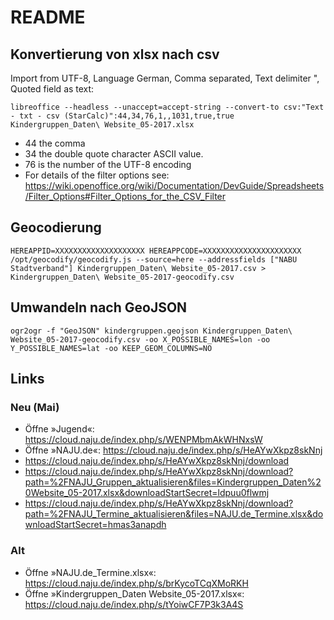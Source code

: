 # README

## Konvertierung von xlsx nach csv

Import from UTF-8, Language German, Comma separated, Text delimiter ", Quoted
field as text:

```shell
libreoffice --headless --unaccept=accept-string --convert-to csv:"Text - txt - csv (StarCalc)":44,34,76,1,,1031,true,true Kindergruppen_Daten\ Website_05-2017.xlsx
```

- 44 the comma
- 34 the double quote character ASCII value.
- 76 is the number of the UTF-8 encoding
- For details of the filter options see: <https://wiki.openoffice.org/wiki/Documentation/DevGuide/Spreadsheets/Filter_Options#Filter_Options_for_the_CSV_Filter>

## Geocodierung

```shell
HEREAPPID=XXXXXXXXXXXXXXXXXXXX HEREAPPCODE=XXXXXXXXXXXXXXXXXXXXXX /opt/geocodify/geocodify.js --source=here --addressfields ["NABU Stadtverband"] Kindergruppen_Daten\ Website_05-2017.csv > Kindergruppen_Daten\ Website_05-2017-geocodify.csv
```

## Umwandeln nach GeoJSON

```shell
ogr2ogr -f "GeoJSON" kindergruppen.geojson Kindergruppen_Daten\ Website_05-2017-geocodify.csv -oo X_POSSIBLE_NAMES=lon -oo Y_POSSIBLE_NAMES=lat -oo KEEP_GEOM_COLUMNS=NO
```

## Links

### Neu (Mai)

- Öffne »Jugend«: https://cloud.naju.de/index.php/s/WENPMbmAkWHNxsW
- Öffne »NAJU.de«: https://cloud.naju.de/index.php/s/HeAYwXkpz8skNnj
- https://cloud.naju.de/index.php/s/HeAYwXkpz8skNnj/download
- https://cloud.naju.de/index.php/s/HeAYwXkpz8skNnj/download?path=%2FNAJU_Gruppen_aktualisieren&files=Kindergruppen_Daten%20Website_05-2017.xlsx&downloadStartSecret=ldpuu0flwmj
- https://cloud.naju.de/index.php/s/HeAYwXkpz8skNnj/download?path=%2FNAJU_Termine_aktualisieren&files=NAJU.de_Termine.xlsx&downloadStartSecret=hmas3anapdh

### Alt

- Öffne »NAJU.de_Termine.xlsx«: https://cloud.naju.de/index.php/s/brKycoTCqXMoRKH
- Öffne »Kindergruppen_Daten Website_05-2017.xlsx«: https://cloud.naju.de/index.php/s/tYoiwCF7P3k3A4S
